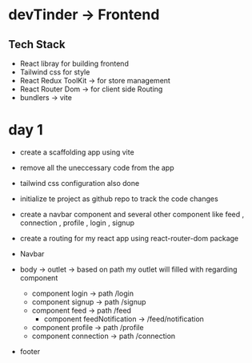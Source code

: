 

# devTinder -> Frontend 

## Tech Stack 
- React libray for building frontend
- Tailwind css for style
- React Redux ToolKit -> for store management
- React Router Dom -> for client side Routing
- bundlers -> vite

# day 1

- create a scaffolding app using vite 
- remove all the uneccessary code from the app
- tailwind css configuration also done 
- initialize te project as github repo to track the code changes
- create a navbar component and several other component like feed , connection , profile , login , signup
- create a routing for my react app using react-router-dom package




- Navbar 

- body -> outlet -> based on path my outlet will filled with regarding component
  - component login -> path /login
  - component signup -> path /signup
  - component feed -> path /feed
    - component feedNotification -> /feed/notification
  - component profile -> path /profile
  - component connection -> path /connection

- footer

